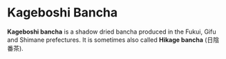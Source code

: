 # Kageboshi Bancha

**Kageboshi bancha** is a shadow dried bancha produced in the Fukui, Gifu and Shimane prefectures. It is sometimes also called **Hikage bancha** (日陰番茶). 

